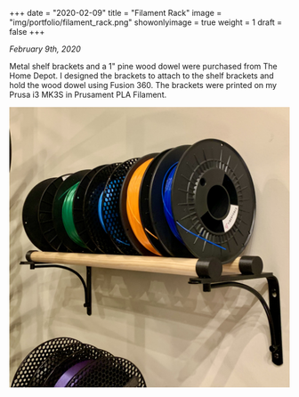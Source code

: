 +++
date = "2020-02-09"
title = "Filament Rack"
image = "img/portfolio/filament_rack.png"
showonlyimage = true
weight = 1
draft = false
+++

*February 9th, 2020*

Metal shelf brackets and a 1" pine wood dowel were purchased from The Home Depot. I designed the brackets to attach to the shelf brackets and hold the wood dowel using Fusion 360. The brackets were printed on my Prusa i3 MK3S in Prusament PLA Filament.

![Filament Rack][1]

[1]: /img/portfolio/filament_rack.png
